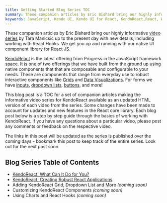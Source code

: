 ```yaml
---
title: Getting Started Blog Series TOC
summary: These companion articles by Eric Bishard bring our highly informative video series by Tara Manicsic up to the present day with new details, including working with React Hooks. We get you up and running with our native UI component library for React JS.
keywords: JavaScript, Kendo UI, Kendo UI for React, KendoReact,React, Web Development
---
```

These companion articles by Eric Bishard bring our highly informative [video series](https://www.telerik.com/campaigns/kendo-ui/using-kendo-ui-with-react-video-tutorial-trial) by Tara Manicsic up to the present day with new details, including working with React Hooks. We get you up and running with our native UI component library for React JS.

[KendoReact](https://www.telerik.com/kendo-react-ui) is the latest offering from Progress in the JavaScript framework space. It is one of two offerings that we have built from the ground up using native components that that are composable and configurable to your needs. These are components that range from everyday use to robust interactive components like [Grids](https://www.telerik.com/kendo-react-ui/components/grid/) and [Data Visualizations](https://www.telerik.com/kendo-react-ui/components/charts/). For forms we have [inputs](https://www.telerik.com/kendo-react-ui/components/inputs/), [dropdown lists](https://www.telerik.com/kendo-react-ui/components/dropdowns/), [buttons](https://www.telerik.com/kendo-react-ui/components/buttons/), and more!

This blog post is a TOC for a set of companion articles making the informative video series for KendoReact available as an updated HTML version of each video from the series. Some changes have been made to account for updates and new features in the React core library. Each blog post below is a step by step guide through the basics of working with KendoReact. If you have any questions about a particular video, please post any comments or feedback on the respective video.

The links in this post will be updated as the series is published over the coming days - bookmark this post to keep track of the entire series. Look out for the next post soon.

## Blog Series Table of Contents

*   [KendoReact: What Can It Do for You?](https://www.telerik.com/blogs/kendoreact-what-can-it-do-for-you)
*   [KendoReact: Creating Robust React Applications](https://www.telerik.com/blogs/kendoreact-creating-robust-react-applications)
*   Adding KendoReact Grid, Dropdown List and More _(coming soon)_
*   Customizing KendoReact Components _(coming soon)_
*   Using Charts and React Hooks _(coming soon)_